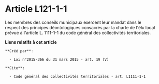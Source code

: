 # Article L121-1-1

Les membres des conseils municipaux exercent leur mandat dans le respect des principes déontologiques consacrés par la charte
de l'élu local prévue à l'article L. 1111-1-1 du code général des collectivités territoriales.

**Liens relatifs à cet article**

	**Créé par**:

	  - Loi n°2015-366 du 31 mars 2015 - art. 19 (V)

	**Cite**:

	  - Code général des collectivités territoriales - art. L1111-1-1
